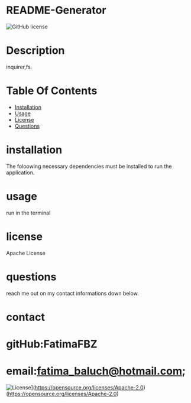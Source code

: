 
  # README-Generator
  ![GitHub license](https://img.shields.io/badge/license-Apache-blue.svg)
 # Description
 inquirer,fs.
 # Table Of Contents
 * [Installation](#installation)
 * [Usage](#usage)
 * [License](#license)
 * [Questions](#questions)
 
 # installation
 
 The foloowing necessary dependencies must be installed to run the application.
 # usage
 run in the terminal
 # license
 Apache License

 # questions
 
 reach me out on my contact informations down below.
 
 # contact
 # gitHub:FatimaFBZ
 # email:fatima_baluch@hotmail.com;




  ![License](https://img.shields.io/badge/License-Apache_2.0-blue.svg)](https://opensource.org/licenses/Apache-2.0)
 (https://opensource.org/licenses/Apache-2.0)
 